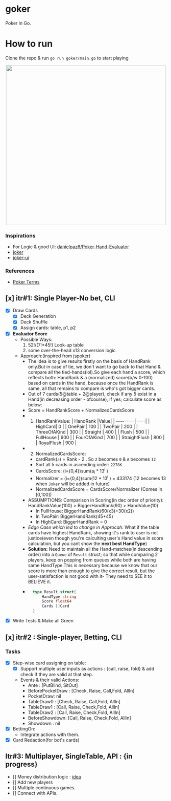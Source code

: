 # goker
Poker in Go.

# How to run
Clone the repo & run `go run goker/main.go` to start playing

<p align="center">

<img src="https://cdn.shopify.com/s/files/1/2022/6883/products/cards_on_table_1024x1024@2x.jpg?v=1557787138" height= "500px" >
</p>

### Inspirations
* For Logic & good UI: [danielpaz6/Poker-Hand-Evaluator](https://github.com/danielpaz6/Poker-Hand-Evaluator)
* [joker](https://github.com/notnil/joker)
* [joker-ui](https://jspoker.net/Room/Index/3)

### References
* [Poker Terms](https://www.wsop.com/poker-terms/)

## [x] itr#1: Single Player-No bet, CLI
- [x] Draw Cards
    - [x] Deck Generation
    - [x] Deck Shuffle
    - [x] Assign cards: table, p1, p2
- [x] **Evaluator Score** 
    - Possible Ways: 
        1. 52!/(7!*45!) Look-up table 
        2. some over-the-head x13 conversion logic 
    - Approach:(inspired from [jspoker](https://github.com/danielpaz6/Poker-Hand-Evaluator))
        - The idea is to give results firstly on the basis of HandRank only.But in case of tie, we don't want to go back to that Hand & compare all the tied-hands(lol).So give each hand a score, which reflects both: HandRank & a (normalized) score(b/w 0-100) based on cards in the hand, because once the HandRank is same, all that remains to compare is who's got bigger cards.
        - Out of 7 cards(5@table + 2@player), check if any 5 exist in a Hand(in decreasing order - ofcourse), if yes; calculate score as below:
        - Score = HandRankScore + NormalizedCardsScore
        - 1. HandRankValue:
              | HandRank |Value|
              | ---------| ----|
              | HighCard| 0 |
              | OnePair | 100 |
              | TwoPair | 200 |
              | ThreeOfAKind | 300 |
              | Straight | 400 |
              | Flush | 500 |
              | FullHouse | 600 |
              | FourOfAKind  | 700 |
              | StraightFlush | 800 |
              | RoyalFlush    | 900 |
        - 2. NormalizedCardsScore: 
            - cardRank(`a`) = Rank - 2 . So `2` becomes `0` & `A` becomes `12`
            - Sort all 5 cards in ascending order: `2278K`
            - CardsScore: (i={0,4})sum(a<sub>i</sub> * 13<sup>i</sup> )
            - Normalizer = (i={0,4})sum(12 * 13<sup>i</sup> ) = 433174  (12 becomes 13 when `Joker` will be added in future)
            - NormalizedCardsScore = CardsScore/Normalizer  (Comes in [0,100])
        - ASSUMPTIONS: Comparison in Scoring(in dec order of priority): HandRankValue(100) > BiggerHandRank(90) > HandValue(10)
            - In FullHouse: BiggerHandRank(60(x3)+30(x2))
            - In TwoPair: BiggerHandRank(45+45)
            - In HighCard: BiggerHandRank = 0
        - *Edge Case which led to change in Approcah*: What if the table cards have highest HandRank, showing it's rank to user is not justice(even though you're calculting user's Hand value in score calculation, but you cant show the **next best HandType**)
        - **Solution:** Need to maintain all the Hand-matches(in descending order) into a `Queue` of `Result` struct; so that while comparing 2 players, keep on popping from queues while both are having same HandType.This is necessary because we know that our score is more than enough to give the correct result, but the user-satisfaction is not good with it- They need to SEE it to BELIEVE it.
        - ```go
            type Result struct{
                HandType string
                Score float64
                Cards []Card
            }        
- [x] Write Tests & Make all Green

## [x] itr#2 : Single-player, Betting, CLI

### Tasks
- [x] Step-wise card assigning on table:
    - [x] Support multiple user inputs as actions : {call, raise, fold} & add check if they are valid at that step.
    - Events & their valid Actions:
        - Ante : [PutBlind, SitOut]
        - BeforePocketDraw : [Check, Raise, Call,Fold, AllIn]
        - PocketDraw: nil
        - TableDraw0 : [Check, Raise, Call,Fold, AllIn]
        - TableDraw1 : [Call, Raise, Check,Fold, AllIn]
        - TableDraw2 : [Call, Raise, Check,Fold, AllIn]
        - BeforeShowdown: [Call, Raise, Check,Fold, AllIn]
        - Showdown : nil
- [x] BettingOn:
    - Integrate actions with them.
- [x] Card Redaction(for bot's cards)

## Itr#3: Multiplayer, SingleTable, API : {in progress}
- [] Money distribution logic : [idea]((https://github.com/danielpaz6/Poker-Hand-Evaluator))
- [] Add new players
- [] Multiple continuous games.
- [] Connect with APIs.